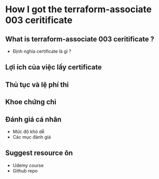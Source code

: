 # How I got the terraform-associate 003 ceritificate

## What is terraform-associate 003 ceritificate ?

- Định nghĩa certificate là gì ?

## Lợi ích của việc lấy certificate

## Thủ tục và lệ phí thi

## Khoe chứng chỉ

## Đánh giá cá nhân

- Mức độ khó dễ
- Các mục đánh giá

## Suggest resource ôn

- Udemy course
- Github repo
